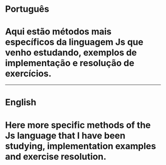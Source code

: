 # Português

# Aqui estão métodos mais específicos da linguagem Js que venho estudando, exemplos de implementação e resolução de exercícios.

---

# English

# Here more specific methods of the Js language that I have been studying, implementation examples and exercise resolution.
